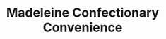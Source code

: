 ---
title: "Madeleine Confectionary Convenience"
url: /kingston/madeleine-confectionary-convenience/
shop: confectionery
---